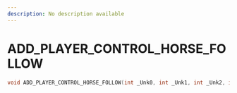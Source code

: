 ```yaml
---
description: No description available 
---
```


# ADD_PLAYER_CONTROL_HORSE_FOLLOW

```cpp
void ADD_PLAYER_CONTROL_HORSE_FOLLOW(int _Unk0, int _Unk1, int _Unk2, int _Unk3, int _Unk4, int _Unk5, int _Unk6);
```